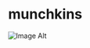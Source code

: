 # munchkins
![Image Alt]([image_url](https://github.com/gereosityscrapes/munchkins/blob/a9dd8b1893e159aa9464f052c42f1a5607dd216f/sonnet.png))
